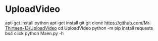 # UploadVideo

apt-get install python
apt-get install git
git clone https://github.com/Mr-Thirteen-13/UploadVideo
cd UploadVideo
python -m pip install requests bs4 click
python Maen.py -h
